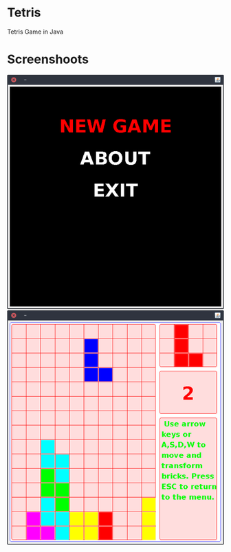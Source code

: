 # Tetris
Tetris Game in Java
# Screenshoots
<img src="https://github.com/jvjspy/Tetris/blob/master/menu.png"/>
<img src="https://github.com/jvjspy/Tetris/blob/master/game.png"/>
